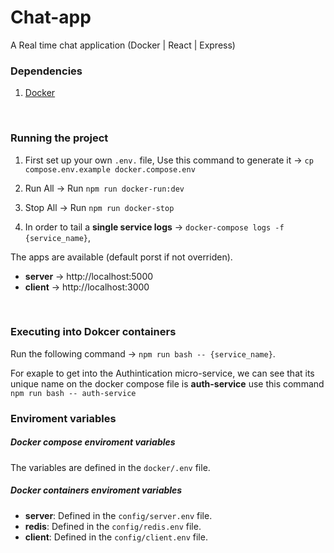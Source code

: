 # Chat-app
A Real time chat application (Docker | React | Express)


### Dependencies
1. [Docker](https://docs.docker.com/install/)
</br>

### Running the project
1.  First set up your own `.env.` file, Use this command to generate it -> `cp compose.env.example docker.compose.env`
    </br>

2.  Run All -> Run `npm run docker-run:dev`
    </br>

2.  Stop  All -> Run `npm run docker-stop`
    </br>

3. In order to tail a __single service logs__ -> `docker-compose logs -f {service_name}`, 
   </br>

The apps are available (default porst if not overriden).
* __server__ -> http://localhost:5000
* __client__ -> http://localhost:3000
</br>


### Executing into Dokcer containers
Run the following command -> `npm run bash -- {service_name}`.   

For exaple to get into the Authintication micro-service, we can see that its unique name on the docker compose file is __auth-service__  use this command 
`npm run bash -- auth-service`


### Enviroment variables

##### Docker compose enviroment variables
The variables are defined in the `docker/.env` file.

##### Docker containers enviroment variables
* __server__: Defined in the `config/server.env` file.
* __redis__:  Defined in the `config/redis.env` file.
* __client__: Defined in the `config/client.env` file.